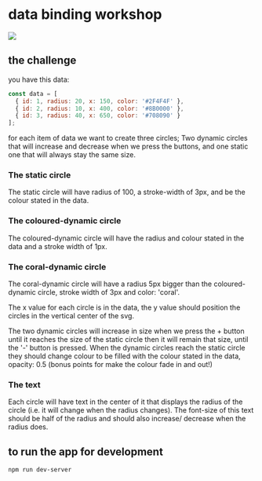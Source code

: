 # data binding workshop

![](./disc-gif.gif)

## the challenge

you have this data:

```js
const data = [
  { id: 1, radius: 20, x: 150, color: '#2F4F4F' },
  { id: 2, radius: 10, x: 400, color: '#8B0000' },
  { id: 3, radius: 40, x: 650, color: '#708090' }
];
```

for each item of data we want to create three circles; Two dynamic circles that will increase and decrease when we press the buttons, and one static one that will always stay the same size.

### The static circle

The static circle will have radius of 100, a stroke-width of 3px, and be the colour stated in the data.

### The coloured-dynamic circle

The coloured-dynamic circle will have the radius and colour stated in the data and a stroke width of 1px.

### The coral-dynamic circle

The coral-dynamic circle will have a radius 5px bigger than the coloured-dynamic circle, stroke width of 3px and color: 'coral'.

The x value for each circle is in the data, the y value should position the circles in the vertical center of the svg.

The two dynamic circles will increase in size when we press the + button until it reaches the size of the static circle then it will remain that size, until the '-' button is pressed. When the dynamic circles reach the static circle they should change colour to be filled with the colour stated in the data, opacity: 0.5 (bonus points for make the colour fade in and out!)

### The text

Each circle will have text in the center of it that displays the radius of the circle (i.e. it will change when the radius changes). The font-size of this text should be half of the radius and should also increase/ decrease when the radius does.

## to run the app for development

```
npm run dev-server
```
